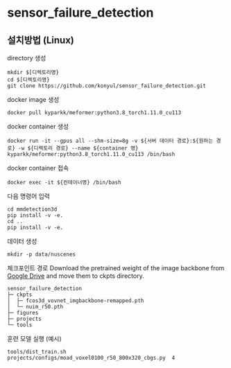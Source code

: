 # sensor_failure_detection

## 설치방법 (Linux)

directory 생성
```
mkdir $[디렉토리명}
cd $[디렉토리명}
git clone https://github.com/konyul/sensor_failure_detection.git
```
docker image 생성

```
docker pull kyparkk/meformer:python3.8_torch1.11.0_cu113
```

docker container 생성

```
docker run -it --gpus all --shm-size=8g -v ${서버 데이터 경로}:${원하는 경로} -w ${디렉토리 경로} --name ${container 명} kyparkk/meformer:python3.8_torch1.11.0_cu113 /bin/bash
```

docker container 접속

```
docker exec -it ${컨테이너명} /bin/bash
```

다음 명령어 입력

```
cd mmdetection3d
pip install -v -e.
cd ..
pip install -v -e.
```

데이터 생성

```
mkdir -p data/nuscenes
```

체크포인트 경로
Download the pretrained weight of the image backbone from [Google Drive](https://drive.google.com/drive/folders/1vNGjBxl__eF5ti-AAsNWFqJG4uBmYsPG?usp=drive_link) and move them to ckpts directory.
```shell
sensor_failure_detection
├─ ckpts
│  ├─ fcos3d_vovnet_imgbackbone-remapped.pth
│  └─ nuim_r50.pth
├─ figures
├─ projects
└─ tools
```


훈련 모델 실행 (예시)

```
tools/dist_train.sh projects/configs/moad_voxel0100_r50_800x320_cbgs.py  4

```
